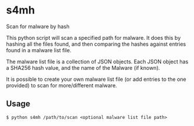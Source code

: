 # s4mh
Scan for malware by hash

This python script will scan a specified path for malware. It does this by hashing all the files found, and then comparing the hashes against entries found in a malware list file.

The malware list file is a collection of JSON objects.  Each JSON object has a SHA256 hash value, and the name of the Malware (if known).

It is possible to create your own malware list file (or add entries to the one provided) to scan for more/different malware.

## Usage
    $ python s4mh /path/to/scan <optional malware list file path>
    

